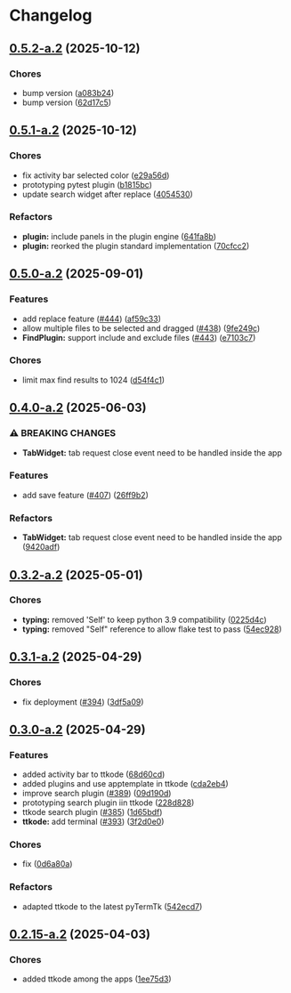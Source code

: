 # Changelog

## [0.5.2-a.2](https://github.com/ceccopierangiolieugenio/pyTermTk/compare/ttkode-v0.5.1-a.2...ttkode-v0.5.2-a.2) (2025-10-12)


### Chores

* bump version ([a083b24](https://github.com/ceccopierangiolieugenio/pyTermTk/commit/a083b2487167121c81f7dfe25288a6fef7b002fc))
* bump version ([62d17c5](https://github.com/ceccopierangiolieugenio/pyTermTk/commit/62d17c51e6b06fa849410706e554d78fa72b0ce5))

## [0.5.1-a.2](https://github.com/ceccopierangiolieugenio/pyTermTk/compare/ttkode-v0.5.0-a.2...ttkode-v0.5.1-a.2) (2025-10-12)


### Chores

* fix activity bar selected color ([e29a56d](https://github.com/ceccopierangiolieugenio/pyTermTk/commit/e29a56d30c5f494b46ae6e0374a19801b1748d57))
* prototyping pytest plugin ([b1815bc](https://github.com/ceccopierangiolieugenio/pyTermTk/commit/b1815bcdf52a854318c489236f1ec5c4f2e6cbd6))
* update search widget after replace ([4054530](https://github.com/ceccopierangiolieugenio/pyTermTk/commit/40545301c1422288d7375f7598ddefb883d7fadc))


### Refactors

* **plugin:** include panels in the plugin engine ([641fa8b](https://github.com/ceccopierangiolieugenio/pyTermTk/commit/641fa8bf467d26c1139ad85fa91e7f7c63113b35))
* **plugin:** reorked the plugin standard implementation ([70cfcc2](https://github.com/ceccopierangiolieugenio/pyTermTk/commit/70cfcc28b3be33cef3fc36e0660e5ac55cbd7460))

## [0.5.0-a.2](https://github.com/ceccopierangiolieugenio/pyTermTk/compare/ttkode-v0.4.0-a.2...ttkode-v0.5.0-a.2) (2025-09-01)


### Features

* add replace feature ([#444](https://github.com/ceccopierangiolieugenio/pyTermTk/issues/444)) ([af59c33](https://github.com/ceccopierangiolieugenio/pyTermTk/commit/af59c3391f0899db3a8445cf3d38a9612124ff32))
* allow multiple files to be selected and dragged ([#438](https://github.com/ceccopierangiolieugenio/pyTermTk/issues/438)) ([9fe249c](https://github.com/ceccopierangiolieugenio/pyTermTk/commit/9fe249c0d24b46a4fd8381c7032f408581e7f5c5))
* **FindPlugin:** support include and exclude files ([#443](https://github.com/ceccopierangiolieugenio/pyTermTk/issues/443)) ([e7103c7](https://github.com/ceccopierangiolieugenio/pyTermTk/commit/e7103c7b61850d44eda54aeb434a51a465151d32))


### Chores

* limit max find results to 1024 ([d54f4c1](https://github.com/ceccopierangiolieugenio/pyTermTk/commit/d54f4c1e2e0475d12c02805c9b94d4e35b1e0bd7))

## [0.4.0-a.2](https://github.com/ceccopierangiolieugenio/pyTermTk/compare/ttkode-v0.3.2-a.2...ttkode-v0.4.0-a.2) (2025-06-03)


### ⚠ BREAKING CHANGES

* **TabWidget:** tab request close  event need to be handled inside the app

### Features

* add save feature ([#407](https://github.com/ceccopierangiolieugenio/pyTermTk/issues/407)) ([26ff9b2](https://github.com/ceccopierangiolieugenio/pyTermTk/commit/26ff9b2f0a81bddadeb6849d5d560ae67406f973))


### Refactors

* **TabWidget:** tab request close  event need to be handled inside the app ([9420adf](https://github.com/ceccopierangiolieugenio/pyTermTk/commit/9420adf68e2184482cd71266f280c560ea911f45))

## [0.3.2-a.2](https://github.com/ceccopierangiolieugenio/pyTermTk/compare/ttkode-v0.3.1-a.2...ttkode-v0.3.2-a.2) (2025-05-01)


### Chores

* **typing:** removed 'Self' to keep python 3.9 compatibility ([0225d4c](https://github.com/ceccopierangiolieugenio/pyTermTk/commit/0225d4c19ffee21c243fc0c8bfdfe7e7954ffce2))
* **typing:** removed "Self" reference to allow flake test to pass ([54ec928](https://github.com/ceccopierangiolieugenio/pyTermTk/commit/54ec928496fa2e2ff98f13941ed111d520dc8017))

## [0.3.1-a.2](https://github.com/ceccopierangiolieugenio/pyTermTk/compare/ttkode-v0.3.0-a.2...ttkode-v0.3.1-a.2) (2025-04-29)


### Chores

* fix deployment ([#394](https://github.com/ceccopierangiolieugenio/pyTermTk/issues/394)) ([3df5a09](https://github.com/ceccopierangiolieugenio/pyTermTk/commit/3df5a092a326e1394c1db2d276d8e6e0a6407085))

## [0.3.0-a.2](https://github.com/ceccopierangiolieugenio/pyTermTk/compare/ttkode-v0.2.15-a.2...ttkode-v0.3.0-a.2) (2025-04-29)


### Features

* added activity bar to ttkode ([68d60cd](https://github.com/ceccopierangiolieugenio/pyTermTk/commit/68d60cd8da1f2fb46eb06fa84e772512f92c7e29))
* added plugins and use apptemplate in ttkode ([cda2eb4](https://github.com/ceccopierangiolieugenio/pyTermTk/commit/cda2eb45c560f35d2b4ec798600509c6eaea67a0))
* improve search plugin ([#389](https://github.com/ceccopierangiolieugenio/pyTermTk/issues/389)) ([09d190d](https://github.com/ceccopierangiolieugenio/pyTermTk/commit/09d190d5c1a6879fb4e8fd14fd48d1ed9edd4878))
* prototyping search plugin iin ttkode ([228d828](https://github.com/ceccopierangiolieugenio/pyTermTk/commit/228d8288716cf5286555eb3a5b9ff63d72e8487b))
* ttkode search plugin ([#385](https://github.com/ceccopierangiolieugenio/pyTermTk/issues/385)) ([1d65bdf](https://github.com/ceccopierangiolieugenio/pyTermTk/commit/1d65bdfdfdf522936976bdb920f2ec77ba241ded))
* **ttkode:** add terminal ([#393](https://github.com/ceccopierangiolieugenio/pyTermTk/issues/393)) ([3f2d0e0](https://github.com/ceccopierangiolieugenio/pyTermTk/commit/3f2d0e08500990b28da01b14c8c82fec3205951b))


### Chores

* fix ([0d6a80a](https://github.com/ceccopierangiolieugenio/pyTermTk/commit/0d6a80a6e2493b2d37722a575f19d9066cf9e35f))


### Refactors

* adapted ttkode to the latest pyTermTk ([542ecd7](https://github.com/ceccopierangiolieugenio/pyTermTk/commit/542ecd7f7798b10bca29a7e856e85aa91bb3bc74))

## [0.2.15-a.2](https://github.com/ceccopierangiolieugenio/pyTermTk/compare/ttkode-v0.2.14-a.2...ttkode-v0.2.15-a.2) (2025-04-03)


### Chores

* added ttkode among the apps ([1ee75d3](https://github.com/ceccopierangiolieugenio/pyTermTk/commit/1ee75d3799b62a7e3ddb3a9037d6d6c186b384cf))
